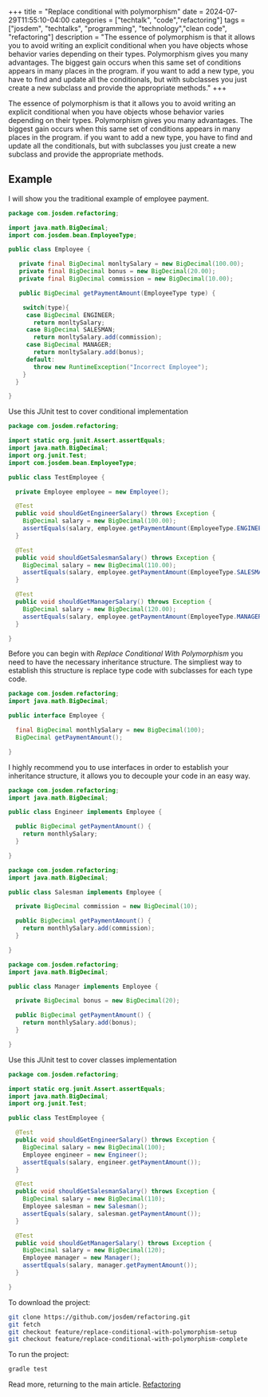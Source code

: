 +++
title = "Replace conditional with polymorphism"
date = 2024-07-29T11:55:10-04:00
categories = ["techtalk", "code","refactoring"]
tags = ["josdem", "techtalks", "programming", "technology","clean code", "refactoring"]
description = "The essence of polymorphism is that it allows you to avoid writing an explicit conditional when you have objects whose behavior varies depending on their types. Polymorphism gives you many advantages. The biggest gain occurs when this same set of conditions appears in many places in the program. if you want to add a new type, you have to find and update all the conditionals, but with subclasses you just create a new subclass and provide the appropriate methods."
+++

The essence of polymorphism is that it allows you to avoid writing an explicit conditional when you have objects whose behavior varies depending on their types. Polymorphism gives you many advantages. The biggest gain occurs when this same set of conditions appears in many places in the program. if you want to add a new type, you have to find and update all the conditionals, but with subclasses you just create a new subclass and provide the appropriate methods.

## Example
I will show you the traditional example of employee payment.

```java
package com.josdem.refactoring;

import java.math.BigDecimal;
import com.josdem.bean.EmployeeType;

public class Employee {

   private final BigDecimal monltySalary = new BigDecimal(100.00);
   private final BigDecimal bonus = new BigDecimal(20.00);
   private final BigDecimal commission = new BigDecimal(10.00);

   public BigDecimal getPaymentAmount(EmployeeType type) {

    switch(type){
     case BigDecimal ENGINEER;
       return monltySalary;
     case BigDecimal SALESMAN;
       return monltySalary.add(commission);
     case BigDecimal MANAGER;
       return monltySalary.add(bonus);
     default:
       throw new RuntimeException("Incorrect Employee");
    }
  }

}
```

Use this JUnit test to cover conditional implementation

```java
package com.josdem.refactoring;

import static org.junit.Assert.assertEquals;
import java.math.BigDecimal;
import org.junit.Test;
import com.josdem.bean.EmployeeType;

public class TestEmployee {

  private Employee employee = new Employee();

  @Test
  public void shouldGetEngineerSalary() throws Exception {
    BigDecimal salary = new BigDecimal(100.00);
    assertEquals(salary, employee.getPaymentAmount(EmployeeType.ENGINEER));
  }

  @Test
  public void shouldGetSalesmanSalary() throws Exception {
    BigDecimal salary = new BigDecimal(110.00);
    assertEquals(salary, employee.getPaymentAmount(EmployeeType.SALESMAN));
  }

  @Test
  public void shouldGetManagerSalary() throws Exception {
    BigDecimal salary = new BigDecimal(120.00);
    assertEquals(salary, employee.getPaymentAmount(EmployeeType.MANAGER));
  }

}
```

Before you can begin with *Replace Conditional With Polymorphism* you need to have the necessary inheritance structure. The simpliest way to establish this structure is replace type code with subclasses for each type code.

```java
package com.josdem.refactoring;
import java.math.BigDecimal;

public interface Employee {

  final BigDecimal monthlySalary = new BigDecimal(100);
  BigDecimal getPaymentAmount();

}
```

I highly recommend you to use interfaces in order to establish your inheritance structure, it allows you to decouple your code in an easy way.


```java
package com.josdem.refactoring;
import java.math.BigDecimal;

public class Engineer implements Employee {

  public BigDecimal getPaymentAmount() {
    return monthlySalary;
  }

}

package com.josdem.refactoring;
import java.math.BigDecimal;

public class Salesman implements Employee {

  private BigDecimal commission = new BigDecimal(10);

  public BigDecimal getPaymentAmount() {
    return monthlySalary.add(commission);
  }

}

package com.josdem.refactoring;
import java.math.BigDecimal;

public class Manager implements Employee {

  private BigDecimal bonus = new BigDecimal(20);

  public BigDecimal getPaymentAmount() {
    return monthlySalary.add(bonus);
  }

}
```

Use this JUnit test to cover classes implementation

```java
package com.josdem.refactoring;

import static org.junit.Assert.assertEquals;
import java.math.BigDecimal;
import org.junit.Test;

public class TestEmployee {

  @Test
  public void shouldGetEngineerSalary() throws Exception {
    BigDecimal salary = new BigDecimal(100);
    Employee engineer = new Engineer();
    assertEquals(salary, engineer.getPaymentAmount());
  }

  @Test
  public void shouldGetSalesmanSalary() throws Exception {
    BigDecimal salary = new BigDecimal(110);
    Employee salesman = new Salesman();
    assertEquals(salary, salesman.getPaymentAmount());
  }

  @Test
  public void shouldGetManagerSalary() throws Exception {
    BigDecimal salary = new BigDecimal(120);
    Employee manager = new Manager();
    assertEquals(salary, manager.getPaymentAmount());
  }

}
```

To download the project:

```bash
git clone https://github.com/josdem/refactoring.git
git fetch
git checkout feature/replace-conditional-with-polymorphism-setup
git checkout feature/replace-conditional-with-polymorphism-complete
```

To run the project:

```bash
gradle test
```

Read more, returning to the main article. [Refactoring](/techtalk/refactoring)
